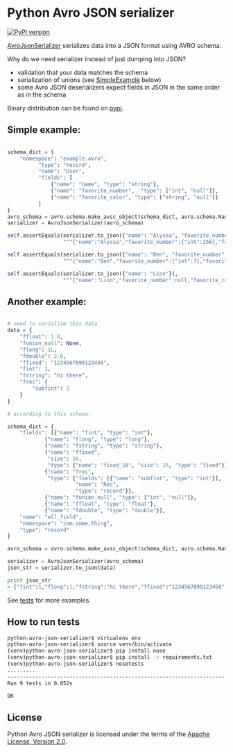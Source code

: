 Python Avro JSON serializer
================

[![PyPI version](https://badge.fury.io/py/avro_json_serializer.png)](http://badge.fury.io/py/avro_json_serializer)

[AvroJsonSerializer](avro_json_serializer/__init__.py#L28) serializes data into a JSON format using AVRO schema.

Why do we need serializer instead of just dumping into JSON?
* validation that your data matches the schema
* serialization of unions (see [SimpleExample](#simple-example) below)
* some Avro JSON deserializers expect fields in JSON in the same order as in the schema

Binary distribution can be found on [pypi](https://pypi.python.org/pypi/avro_json_serializer/).

## Simple example:

```python

schema_dict = {
    "namespace": "example.avro",
          "type": "record",
          "name": "User",
          "fields": [
              {"name": "name", "type": "string"},
              {"name": "favorite_number",  "type": ["int", "null"]},
              {"name": "favorite_color", "type": ["string", "null"]}
          ]
}
avro_schema = avro.schema.make_avsc_object(schema_dict, avro.schema.Names())
serializer = AvroJsonSerializer(avro_schema)

self.assertEquals(serializer.to_json({"name": "Alyssa", "favorite_number": 256}),
                  """{"name":"Alyssa","favorite_number":{"int":256},"favorite_color":null}""")

self.assertEquals(serializer.to_json({"name": "Ben", "favorite_number": 7, "favorite_color": "red"}),
                  """{"name":"Ben","favorite_number":{"int":7},"favorite_color":{"string":"red"}}""")

self.assertEquals(serializer.to_json({"name": "Lion"}),
                  """{"name":"Lion","favorite_number":null,"favorite_color":null}""")
```

## Another example:

```python

# need to serialize this data
data = {
    "ffloat": 1.0,
    "funion_null": None,
    "flong": 1L,
    "fdouble": 2.0,
    "ffixed": "1234567890123456",
    "fint": 1,
    "fstring": "hi there",
    "frec": {
        "subfint": 2
    }
}

# according to this schema:

schema_dict = {
    "fields": [{"name": "fint", "type": "int"},
            {"name": "flong", "type": "long"},
            {"name": "fstring", "type": "string"},
            {"name": "ffixed",
             "size": 16,
             "type": {"name": "fixed_16", "size": 16, "type": "fixed"}},
            {"name": "frec",
             "type": {"fields": [{"name": "subfint", "type": "int"}],
                      "name": "Rec",
                      "type": "record"}},
            {"name": "funion_null", "type": ["int", "null"]},
            {"name": "ffloat", "type": "float"},
            {"name": "fdouble", "type": "double"}],
    "name": "all_field",
    "namespace": "com.some.thing",
    "type": "record"
}

avro_schema = avro.schema.make_avsc_object(schema_dict, avro.schema.Names())

serializer = AvroJsonSerializer(avro_schema)
json_str = serializer.to_json(data)

print json_str
> {"fint":1,"flong":1,"fstring":"hi there","ffixed":"1234567890123456","frec":{"subfint":2},"funion_null":null,"ffloat":1.0,"fdouble":2.0}

```

See [tests](avro_json_serializer/test/test_avro_json_serializer.py) for more examples.


## How to run tests
```bash
python-avro-json-serializer$ virtualenv env
python-avro-json-serializer$ source venv/bin/activate
(venv)python-avro-json-serializer$ pip install nose
(venv)python-avro-json-serializer$ pip install -r requirements.txt
(venv)python-avro-json-serializer$ nosetests
.........
----------------------------------------------------------------------
Ran 9 tests in 0.052s

OK
```

## License

Python Avro JSON serializer is licensed under the terms of the [Apache License, Version 2.0](http://www.apache.org/licenses/LICENSE-2.0).
